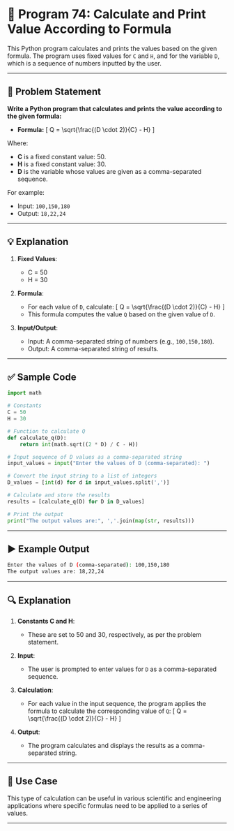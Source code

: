 
# 📝 Program 74: Calculate and Print Value According to Formula

This Python program calculates and prints the values based on the given formula. The program uses fixed values for `C` and `H`, and for the variable `D`, which is a sequence of numbers inputted by the user.

---

## 📌 Problem Statement

**Write a Python program that calculates and prints the value according to the given formula:**

- **Formula:** 
  \[
  Q = \sqrt{\frac{(D \cdot 2)}{C} - H}
  \]

Where:
- **C** is a fixed constant value: 50.
- **H** is a fixed constant value: 30.
- **D** is the variable whose values are given as a comma-separated sequence.

For example:
- Input: `100,150,180`
- Output: `18,22,24`

---

## 💡 Explanation

1. **Fixed Values**:
   - C = 50
   - H = 30
2. **Formula**:
   - For each value of `D`, calculate:
     \[
     Q = \sqrt{\frac{(D \cdot 2)}{C} - H}
     \]
   - This formula computes the value `Q` based on the given value of `D`.

3. **Input/Output**:
   - Input: A comma-separated string of numbers (e.g., `100,150,180`).
   - Output: A comma-separated string of results.

---

## ✅ Sample Code

```python
import math

# Constants
C = 50
H = 30

# Function to calculate Q
def calculate_q(D):
    return int(math.sqrt((2 * D) / C - H))

# Input sequence of D values as a comma-separated string
input_values = input("Enter the values of D (comma-separated): ")

# Convert the input string to a list of integers
D_values = [int(d) for d in input_values.split(',')]

# Calculate and store the results
results = [calculate_q(D) for D in D_values]

# Print the output
print("The output values are:", ','.join(map(str, results)))
```

---

## ▶️ Example Output

```bash
Enter the values of D (comma-separated): 100,150,180
The output values are: 18,22,24
```

---

## 🔍 Explanation

1. **Constants C and H**:
   - These are set to 50 and 30, respectively, as per the problem statement.

2. **Input**:
   - The user is prompted to enter values for `D` as a comma-separated sequence.

3. **Calculation**:
   - For each value in the input sequence, the program applies the formula to calculate the corresponding value of `Q`:
     \[
     Q = \sqrt{\frac{(D \cdot 2)}{C} - H}
     \]

4. **Output**:
   - The program calculates and displays the results as a comma-separated string.

---

## 🎯 Use Case

This type of calculation can be useful in various scientific and engineering applications where specific formulas need to be applied to a series of values.

---
